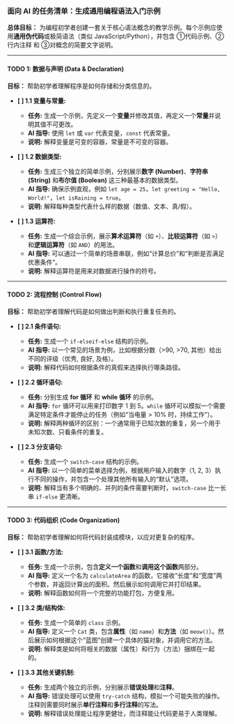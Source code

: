 ### **面向 AI 的任务清单：生成通用编程语法入门示例**

**总体目标：** 为编程初学者创建一套关于核心语法概念的教学示例。每个示例应使用**通用伪代码**或极简语法（类似 JavaScript/Python），并包含 ①代码示例、②行内注释 和 ③对概念的简要文字说明。

---

#### **TODO 1: 数据与声明 (Data & Declaration)**

**目标：** 帮助初学者理解程序是如何存储和分类信息的。

- **[ ] 1.1 变量与常量:**
  - **任务:** 生成一个示例，先定义一个**变量**并修改其值，再定义一个**常量**并说明其值不可更改。
  - **AI 指导:** 使用 `let` 或 `var` 代表变量，`const` 代表常量。
  - **说明:** 解释变量是可变的容器，常量是不可变的容器。

- **[ ] 1.2 数据类型:**
  - **任务:** 生成三个独立的简单示例，分别展示**数字 (Number)**、**字符串 (String)** 和**布尔值 (Boolean)** 这三种最基本的数据类型。
  - **AI 指导:** 确保示例直观，例如 `let age = 25`，`let greeting = "Hello, World!"`，`let isRaining = true`。
  - **说明:** 解释每种类型代表什么样的数据（数值、文本、真/假）。

- **[ ] 1.3 运算符:**
  - **任务:** 生成一个综合示例，展示**算术运算符**（如 `+`）、**比较运算符**（如 `>`）和**逻辑运算符**（如 `AND`）的用法。
  - **AI 指导:** 可以通过一个简单的场景串联，例如“计算总价”和“判断是否满足优惠条件”。
  - **说明:** 解释运算符是用来对数据进行操作的符号。

---

#### **TODO 2: 流程控制 (Control Flow)**

**目标：** 帮助初学者理解代码是如何做出判断和执行重复任务的。

- **[ ] 2.1 条件语句:**
  - **任务:** 生成一个 `if-elseif-else` 结构的示例。
  - **AI 指导:** 以一个常见的场景为例，比如根据分数（>90, >70, 其他）给出不同的评级（优秀, 良好, 及格）。
  - **说明:** 解释代码如何根据条件的真假来选择执行哪条路径。

- **[ ] 2.2 循环语句:**
  - **任务:** 分别生成 **for 循环** 和 **while 循环** 的示例。
  - **AI 指导:** `for` 循环可以用来打印数字 1 到 5。`while` 循环可以模拟一个需要满足特定条件才能停止的任务（例如“当电量 > 10% 时，持续工作”）。
  - **说明:** 解释两种循环的区别：一个通常用于已知次数的重复，另一个用于未知次数、只看条件的重复。

- **[ ] 2.3 分支语句:**
  - **任务:** 生成一个 `switch-case` 结构的示例。
  - **AI 指导:** 以一个简单的菜单选择为例，根据用户输入的数字（1, 2, 3）执行不同的操作，并包含一个处理其他所有输入的“默认”选项。
  - **说明:** 解释当有多个明确的、并列的条件需要判断时，`switch-case` 比一长串 `if-else` 更清晰。

---

#### **TODO 3: 代码组织 (Code Organization)**

**目标：** 帮助初学者理解如何将代码封装成模块，以应对更复杂的程序。

- **[ ] 3.1 函数/方法:**
  - **任务:** 生成一个示例，包含**定义一个函数**和**调用这个函数**两部分。
  - **AI 指导:** 定义一个名为 `calculateArea` 的函数，它接收“长度”和“宽度”两个参数，并返回计算出的面积。然后展示如何调用它并打印结果。
  - **说明:** 解释函数如何将一个完整的功能打包，方便复用。

- **[ ] 3.2 类/结构体:**
  - **任务:** 生成一个简单的 `class` 示例。
  - **AI 指导:** 定义一个 `Cat` 类，包含**属性**（如 `name`）和**方法**（如 `meow()`）。然后展示如何根据这个“蓝图”创建一个具体的猫对象，并调用它的方法。
  - **说明:** 解释类是如何将相关的数据（属性）和行为（方法）捆绑在一起的。

- **[ ] 3.3 其他关键机制:**
  - **任务:** 生成两个独立的示例，分别展示**错误处理**和**注释**。
  - **AI 指导:** 错误处理可以使用 `try-catch` 结构，模拟一个可能失败的操作。注释则需要同时展示**单行注释**和**多行注释**的写法。
  - **说明:** 解释错误处理能让程序更健壮，而注释能让代码更易于人类理解。
